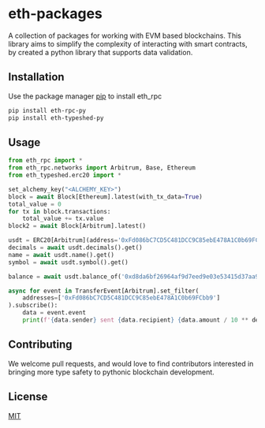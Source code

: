 # eth-packages

A collection of packages for working with EVM based blockchains.  This library aims to simplify the complexity of interacting with smart contracts, by created a python library that supports data validation.


## Installation

Use the package manager [pip](https://pip.pypa.io/en/stable/) to install eth_rpc

```bash
pip install eth-rpc-py
pip install eth-typeshed-py
```

## Usage

```python
from eth_rpc import *
from eth_rpc.networks import Arbitrum, Base, Ethereum
from eth_typeshed.erc20 import *

set_alchemy_key("<ALCHEMY_KEY>")
block = await Block[Ethereum].latest(with_tx_data=True)
total_value = 0
for tx in block.transactions:
    total_value += tx.value
block2 = await Block[Arbitrum].latest()

usdt = ERC20[Arbitrum](address='0xFd086bC7CD5C481DCC9C85ebE478A1C0b69FCbb9')
decimals = await usdt.decimals().get()
name = await usdt.name().get()
symbol = await usdt.symbol().get()

balance = await usdt.balance_of('0xd8da6bf26964af9d7eed9e03e53415d37aa96045').get(block_number=246_802_382)

async for event in TransferEvent[Arbitrum].set_filter(
    addresses=['0xFd086bC7CD5C481DCC9C85ebE478A1C0b69FCbb9']
).subscribe():
    data = event.event
    print(f'{data.sender} sent {data.recipient} {data.amount / 10 ** decimals} {name}')
```


## Contributing

We welcome pull requests, and would love to find contributors interested in bringing more type
safety to pythonic blockchain development.

## License

[MIT](https://choosealicense.com/licenses/mit/)
